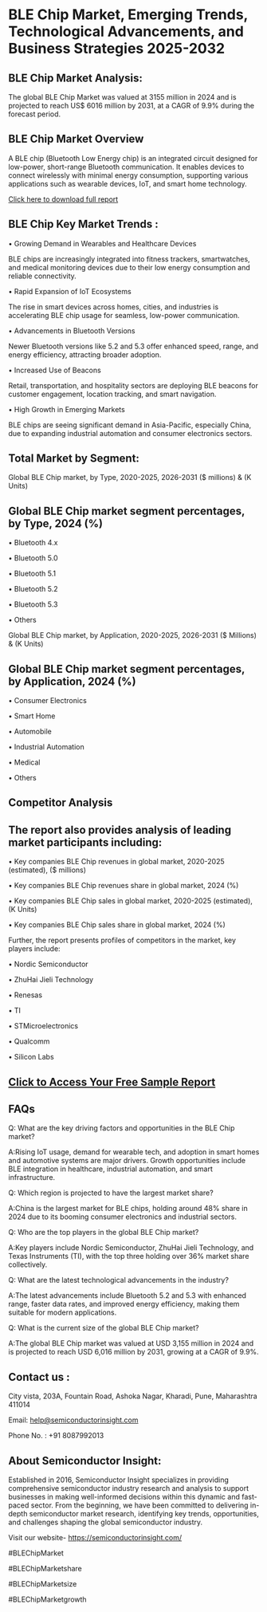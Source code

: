 BLE Chip Market, Emerging Trends, Technological Advancements, and Business Strategies 2025-2032
=
BLE Chip Market Analysis:
-
The global BLE Chip Market was valued at 3155 million in 2024 and is projected to reach US$ 6016 million by 2031, at a CAGR of 9.9% during the forecast period.

BLE Chip Market Overview
-
A BLE chip (Bluetooth Low Energy chip) is an integrated circuit designed for low-power, short-range Bluetooth communication. It enables devices to connect wirelessly with minimal energy consumption, supporting various applications such as wearable devices, IoT, and smart home technology.

[Click here to download full report](https://semiconductorinsight.com/report/ble-chip-market/)

BLE Chip Key Market Trends  :
-
•	Growing Demand in Wearables and Healthcare Devices

BLE chips are increasingly integrated into fitness trackers, smartwatches, and medical monitoring devices due to their low energy consumption and reliable connectivity.

•	Rapid Expansion of IoT Ecosystems

The rise in smart devices across homes, cities, and industries is accelerating BLE chip usage for seamless, low-power communication.

•	Advancements in Bluetooth Versions

Newer Bluetooth versions like 5.2 and 5.3 offer enhanced speed, range, and energy efficiency, attracting broader adoption.

•	Increased Use of Beacons

Retail, transportation, and hospitality sectors are deploying BLE beacons for customer engagement, location tracking, and smart navigation.

•	High Growth in Emerging Markets

BLE chips are seeing significant demand in Asia-Pacific, especially China, due to expanding industrial automation and consumer electronics sectors.

Total Market by Segment:
-
Global BLE Chip market, by Type, 2020-2025, 2026-2031 ($ millions) & (K Units)

Global BLE Chip market segment percentages, by Type, 2024 (%)
-
•	Bluetooth 4.x

•	Bluetooth 5.0

•	Bluetooth 5.1

•	Bluetooth 5.2

•	Bluetooth 5.3

•	Others

Global BLE Chip market, by Application, 2020-2025, 2026-2031 ($ Millions) & (K Units)

Global BLE Chip market segment percentages, by Application, 2024 (%)
-
•	Consumer Electronics

•	Smart Home

•	Automobile

•	Industrial Automation

•	Medical

•	Others

Competitor Analysis
-
The report also provides analysis of leading market participants including:
-
•	Key companies BLE Chip revenues in global market, 2020-2025 (estimated), ($ millions)

•	Key companies BLE Chip revenues share in global market, 2024 (%)

•	Key companies BLE Chip sales in global market, 2020-2025 (estimated), (K Units)

•	Key companies BLE Chip sales share in global market, 2024 (%)

Further, the report presents profiles of competitors in the market, key players include:

•	Nordic Semiconductor

•	ZhuHai Jieli Technology

•	Renesas

•	TI

•	STMicroelectronics

•	Qualcomm

•	Silicon Labs

[Click to Access Your Free Sample Report](https://semiconductorinsight.com/report/ble-chip-market/)
-
FAQs
-
Q: What are the key driving factors and opportunities in the BLE Chip market?

A:Rising IoT usage, demand for wearable tech, and adoption in smart homes and automotive systems are major drivers. Growth opportunities include BLE integration in healthcare, industrial automation, and smart infrastructure.

Q: Which region is projected to have the largest market share?

A:China is the largest market for BLE chips, holding around 48% share in 2024 due to its booming consumer electronics and industrial sectors.

Q: Who are the top players in the global BLE Chip market?

A:Key players include Nordic Semiconductor, ZhuHai Jieli Technology, and Texas Instruments (TI), with the top three holding over 36% market share collectively.

Q: What are the latest technological advancements in the industry?

A:The latest advancements include Bluetooth 5.2 and 5.3 with enhanced range, faster data rates, and improved energy efficiency, making them suitable for modern applications.

Q: What is the current size of the global BLE Chip market?

A:The global BLE Chip market was valued at USD 3,155 million in 2024 and is projected to reach USD 6,016 million by 2031, growing at a CAGR of 9.9%.

Contact us : 
-
City vista, 203A, Fountain Road, Ashoka Nagar, Kharadi, Pune, Maharashtra 411014

Email: help@semiconductorinsight.com

Phone No. : +91 8087992013

About Semiconductor Insight:
-
Established in 2016, Semiconductor Insight specializes in providing comprehensive semiconductor industry research and analysis to support businesses in making well-informed decisions within this dynamic and fast-paced sector. From the beginning, we have been committed to delivering in-depth semiconductor market research, identifying key trends, opportunities, and challenges shaping the global semiconductor industry.

Visit our website- https://semiconductorinsight.com/

#BLEChipMarket 

#BLEChipMarketshare

#BLEChipMarketsize

#BLEChipMarketgrowth 
 
 

